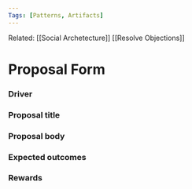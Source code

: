 ```yaml
---
Tags: [Patterns, Artifacts]
---
```

Related: [[Social Archetecture]] [[Resolve Objections]] 

# Proposal Form
### Driver


### Proposal title


### Proposal body


### Expected outcomes


### Rewards
